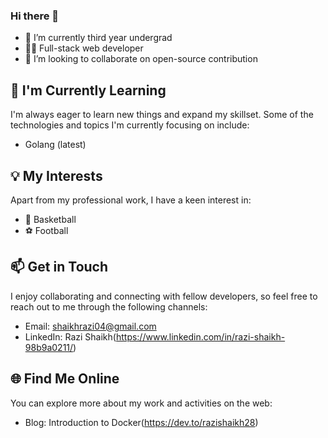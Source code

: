 ### Hi there 👋

- 🔭 I’m currently third year undergrad
- 👨‍💻 Full-stack web developer 
- 👯 I’m looking to collaborate on open-source contribution

## 🌱 I'm Currently Learning
I'm always eager to learn new things and expand my skillset. Some of the technologies and topics I'm currently focusing on include:

- Golang (latest)

## 💡 My Interests
Apart from my professional work, I have a keen interest in:

- 🏀 Basketball
- ⚽ Football

## 📫 Get in Touch
I enjoy collaborating and connecting with fellow developers, so feel free to reach out to me through the following channels:

- Email: shaikhrazi04@gmail.com
- LinkedIn: Razi Shaikh(https://www.linkedin.com/in/razi-shaikh-98b9a0211/)

## 🌐 Find Me Online
You can explore more about my work and activities on the web:

- Blog: Introduction to Docker(https://dev.to/razishaikh28)

<!--
**razishaikh28/razishaikh28** is a ✨ _special_ ✨ repository because its `README.md` (this file) appears on your GitHub profile.

Here are some ideas to get you started:

- 🔭 I’m currently working on ...
- 🌱 I’m currently learning ...
- 👯 I’m looking to collaborate on ...
- 🤔 I’m looking for help with ...
- 💬 Ask me about ...
- 📫 How to reach me: ...
- 😄 Pronouns: ...
- ⚡ Fun fact: ...
-->
